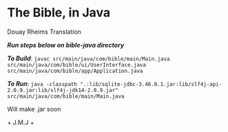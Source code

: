 # The Bible, in Java

Douay Rheims Translation

***Run steps below on bible-java directory***

***To Build***:
`javac src/main/java/com/bible/main/Main.java src/main/java/com/bible/ui/UserInterface.java src/main/java/com/bible/app/Application.java`

***To Run***:
`java -classpath ".:lib/sqlite-jdbc-3.46.0.1.jar:lib/slf4j-api-2.0.9.jar:lib/slf4j-jdk14-2.0.9.jar" src/main/java/com/bible/main/Main.java`

Will make .jar soon

\+ J.M.J  +
